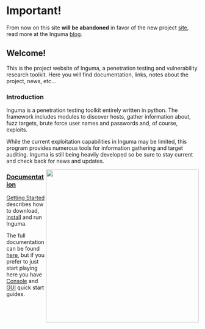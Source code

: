 # Important! #

From now on this site **will be abandoned** in favor of the new project [site](http://inguma.eu/projects/inguma), read more at the Inguma [blog](http://ingumadev.blogspot.com/2011/02/inguma-keeps-moving.html).

## Welcome! ##

This is the project website of Inguma, a penetration testing and vulnerability research toolkit. Here you will find documentation, links, notes about the project, news, etc...

### Introduction ###

Inguma is a penetration testing toolkit entirely written in python. The framework includes modules to discover hosts, gather information about, fuzz targets, brute force user names and passwords and, of course, exploits.

While the current exploitation capabilities in Inguma may be limited, this program provides numerous tools for information gathering and target auditing. Inguma is still being heavily developed so be sure to stay current and check back for news and updates.

<a href='http://wiki.inguma.googlecode.com/hg/img/Step-9.png'><img width='400' align='right' src='http://wiki.inguma.googlecode.com/hg/img/Step-9.png' /></a>
### [Documentation](http://inguma.eu/projects/inguma/wiki#Documentation) ###

[Getting Started](http://inguma.eu/projects/inguma/wiki/GettingStarted) describes how to download, [install](http://inguma.eu/projects/inguma/wiki/Installation) and run Inguma.

The full documentation can be found [here](http://inguma.eu/projects/inguma/wiki#Documentation), but if you prefer to just start playing here you have [Console](http://inguma.eu/projects/inguma/wiki/ConsoleQuickStart) and [GUI](http://inguma.eu/projects/inguma/wiki/GUIQuickStart) quick start guides.